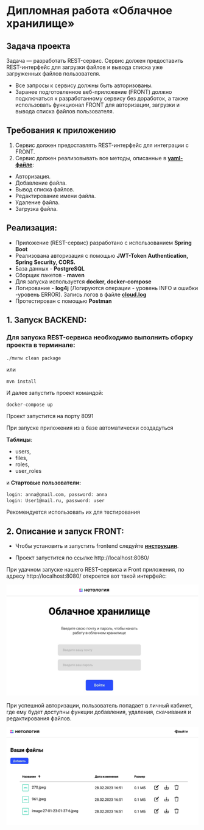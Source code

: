 # **Дипломная работа «Облачное хранилище»**
## **Задача проекта**
Задача — разработать REST-сервис. Сервис должен предоставить REST-интерфейс для загрузки файлов и вывода списка уже загруженных файлов пользователя.

* Все запросы к сервису должны быть авторизованы. 
* Заранее подготовленное веб-приложение (FRONT) должно подключаться к разработанному сервису без доработок, а также использовать функционал FRONT для авторизации, загрузки и вывода списка файлов пользователя.


## **Требования к приложению**
1. Сервис должен предоставлять REST-интерфейс для интеграции с FRONT.
2. Сервис должен реализовывать все методы, описанные в [**yaml-файле**](https://github.com/netology-code/jd-homeworks/blob/master/diploma/CloudServiceSpecification.yaml):
 
 - Авторизация.
 - Добавление файла.
 - Вывод списка файлов.
 - Редактирование имени файла.
 - Удаление файла.
 - Загрузка файла. 
 

## **Реализация:**
* Приложение (REST-сервис) разработано с использованием **Spring Boot**
* Реализована авторизация с помощью **JWT-Token Authentication,
Spring Security, CORS.**
* База данных - **PostgreSQL**
* Сборщик пакетов - **maven**
* Для запуска используется **docker, docker-compose**
* Логирование  - **log4j** (Логируются операции - уровень INFO и ошибки -уровень ERROR).
Запись логов в файле [**cloud.log**]()
* Протестирован с помощью **Postman**


## **1. Запуск BACKEND:**
###  Для запуска REST-сервиса необходимо выполнить сборку проекта в терминале:

```
./mvnw clean package
```  
или  
```
mvn install
```

И далее запустить проект командой:
```
docker-compose up
```
Проект запустится на порту 8091

При запуске приложения из в базе автоматически создадуться 

**Tаблицы**:
* users,
* files,
* roles,
* user_roles

и 
**Стартовые пользователи:**
```
login: anna@gmail.com, password: anna
login: User1@mail.ru, password: user

```
Рекомендуется использовать их для тестирования




## **2. Описание и запуск FRONT:**
- Чтобы установить и запустить frontend следуйте [**инструкции**]().  

- Проект запустится по ссылке http://localhost:8080/

При удачном запуске нашего REST-сервиса и Front приложения, по адресу http://localhost:8080/ откроется вот такой интерфейс:

![front](front.jpg)

При успешной авторизации, пользователь попадает в личный кабинет, где ему будет доступны функции добавления, удаления, скачивания и редактирования файлов. 

![front2](front2.jpg)
